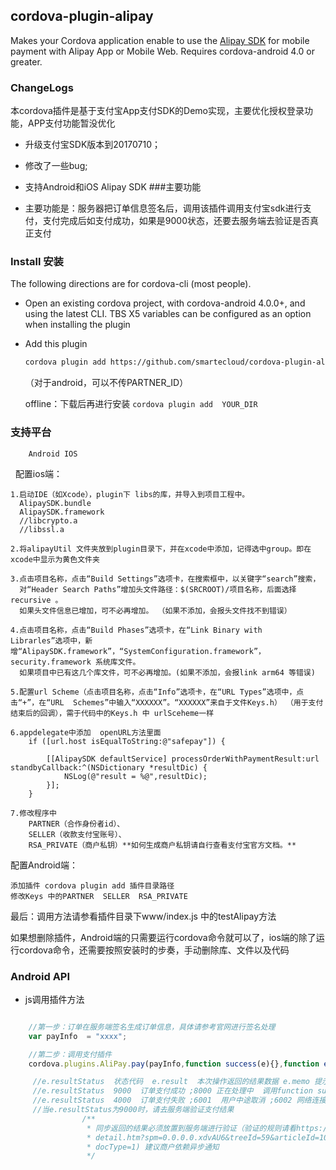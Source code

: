 ## cordova-plugin-alipay ##

Makes your Cordova application enable to use the [Alipay SDK](https://doc.open.alipay.com/docs/doc.htm?spm=a219a.7629140.0.0.hT44dE&treeId=54&articleId=104509&docType=1)
for mobile payment with Alipay App or Mobile Web. Requires cordova-android 4.0 or greater.

### ChangeLogs
  本cordova插件是基于支付宝App支付SDK的Demo实现，主要优化授权登录功能，APP支付功能暂没优化
 - 升级支付宝SDK版本到20170710；
 - 修改了一些bug;
 - 支持Android和iOS Alipay SDK
###主要功能

 - 主要功能是：服务器把订单信息签名后，调用该插件调用支付宝sdk进行支付，支付完成后如支付成功，如果是9000状态，还要去服务端去验证是否真正支付

### Install 安装

The following directions are for cordova-cli (most people).  

* Open an existing cordova project, with cordova-android 4.0.0+, and using the latest CLI. TBS X5  variables can be configured as an option when installing the plugin
* Add this plugin

  ```sh
  cordova plugin add https://github.com/smartecloud/cordova-plugin-alipay --variable PARTNER_ID=[你的商户PID可以在账户中查询]
  ```
  （对于android，可以不传PARTNER_ID）

   offline：下载后再进行安装 `cordova plugin add  YOUR_DIR`

### 支持平台

		Android IOS
		
    配置ios端：

	1.启动IDE（如Xcode），plugin下 libs的库，并导入到项目工程中。
	  AlipaySDK.bundle
	  AlipaySDK.framework
	  //libcrypto.a
	  //libssl.a

	2.将alipayUtil 文件夹放到plugin目录下，并在xcode中添加，记得选中group。即在xcode中显示为黄色文件夹

	3.点击项目名称，点击“Build Settings”选项卡，在搜索框中，以关键字“search”搜索，
	  对“Header Search Paths”增加头文件路径：$(SRCROOT)/项目名称，后面选择recursive 。
	  如果头文件信息已增加，可不必再增加。 （如果不添加，会报头文件找不到错误）

	4.点击项目名称，点击“Build Phases”选项卡，在“Link Binary with    Librarles”选项中，新增“AlipaySDK.framework”，“SystemConfiguration.framework”，    security.framework 系统库文件。
	  如果项目中已有这几个库文件，可不必再增加。(如果不添加，会报link arm64 等错误)

	5.配置url Scheme（点击项目名称，点击“Info”选项卡，在“URL Types”选项中，点击“+”，在“URL  Schemes”中输入“XXXXXX”。“XXXXXX”来自于文件Keys.h） （用于支付结束后的回调），需于代码中的Keys.h 中 urlSceheme一样
		
	6.appdelegate中添加  openURL方法里面
		if ([url.host isEqualToString:@"safepay"]) {
			
			[[AlipaySDK defaultService] processOrderWithPaymentResult:url standbyCallback:^(NSDictionary *resultDic) {
				NSLog(@"result = %@",resultDic);
			}];
		}
		
	7.修改程序中
		PARTNER（合作身份者id）、
		SELLER（收款支付宝账号）、  
		RSA_PRIVATE（商户私钥）**如何生成商户私钥请自行查看支付宝官方文档。**
		
配置Android端：

	添加插件 cordova plugin add 插件目录路径
	修改Keys 中的PARTNER  SELLER  RSA_PRIVATE
	
	
最后：调用方法请参看插件目录下www/index.js 中的testAlipay方法

如果想删除插件，Android端的只需要运行cordova命令就可以了，ios端的除了运行cordova命令，还需要按照安装时的步奏，手动删除库、文件以及代码
	

### Android API

* js调用插件方法

```js

    //第一步：订单在服务端签名生成订单信息，具体请参考官网进行签名处理
    var payInfo  = "xxxx";

    //第二步：调用支付插件        	
    cordova.plugins.AliPay.pay(payInfo,function success(e){},function error(e){});

	 //e.resultStatus  状态代码  e.result  本次操作返回的结果数据 e.memo 提示信息
	 //e.resultStatus  9000  订单支付成功 ;8000 正在处理中  调用function success
	 //e.resultStatus  4000  订单支付失败 ;6001  用户中途取消 ;6002 网络连接出错  调用function error
	 //当e.resultStatus为9000时，请去服务端验证支付结果
	 			/**
				 * 同步返回的结果必须放置到服务端进行验证（验证的规则请看https://doc.open.alipay.com/doc2/
				 * detail.htm?spm=0.0.0.0.xdvAU6&treeId=59&articleId=103665&
				 * docType=1) 建议商户依赖异步通知
				 */

```
